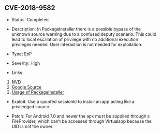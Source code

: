 ## CVE-2018-9582

-   Status: Completed.

-   Description: In PackageInstaller there is a possible bypass of the unknown source warning due to a confused deputy scenario. This could lead to local escalation of privilege with no additional execution privileges needed. User interaction is not needed for exploitation.

-   Type: EoP

-   Severity: High

-   Links:

1. [NVD](https://nvd.nist.gov/vuln/detail/CVE-2018-9582)
2. [Google Source](https://android.googlesource.com/platform/packages/apps/PackageInstaller/+/ab39f6cb7afc48584da3c59d8e2a5e1ef121aafb)
3. [Usage of PackageInstaller](https://stackoverflow.com/questions/26884956/how-to-install-update-remove-apk-using-packageinstaller-class-in-android-l)

-   Exploit: Use a spoofed sessionId to install an app acting like a priviledged source.

-   Patch: For Android 7.0 and newer the apk must be supplied through a FileProvider, which can't be accessed through Virtualapp because the UID is not the owner
